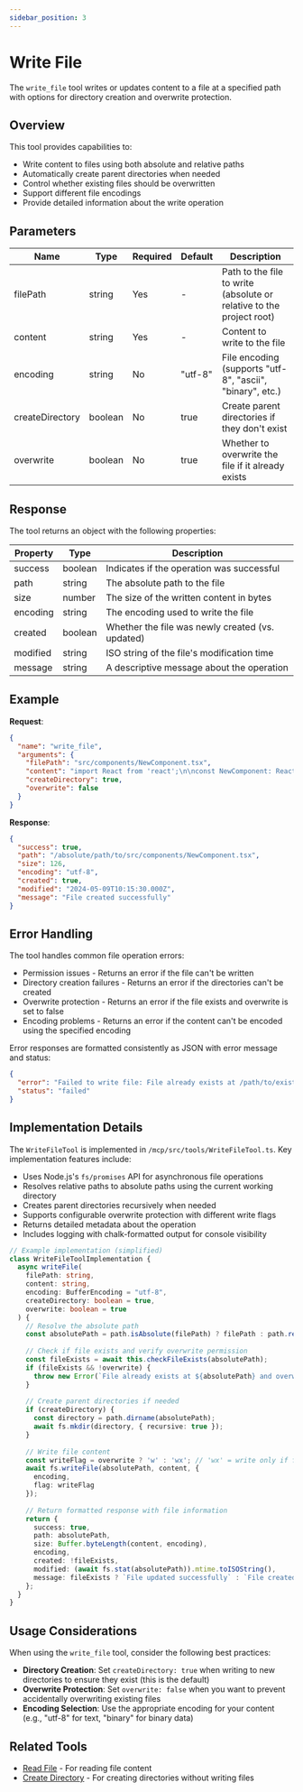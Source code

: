 ```yaml
---
sidebar_position: 3
---
```


# Write File

The `write_file` tool writes or updates content to a file at a specified path with options for directory creation and overwrite protection.

## Overview

This tool provides capabilities to:
- Write content to files using both absolute and relative paths
- Automatically create parent directories when needed
- Control whether existing files should be overwritten
- Support different file encodings
- Provide detailed information about the write operation

## Parameters

| Name | Type | Required | Default | Description |
|------|------|----------|---------|-------------|
| filePath | string | Yes | - | Path to the file to write (absolute or relative to the project root) |
| content | string | Yes | - | Content to write to the file |
| encoding | string | No | "utf-8" | File encoding (supports "utf-8", "ascii", "binary", etc.) |
| createDirectory | boolean | No | true | Create parent directories if they don't exist |
| overwrite | boolean | No | true | Whether to overwrite the file if it already exists |

## Response

The tool returns an object with the following properties:

| Property | Type | Description |
|----------|------|-------------|
| success | boolean | Indicates if the operation was successful |
| path | string | The absolute path to the file |
| size | number | The size of the written content in bytes |
| encoding | string | The encoding used to write the file |
| created | boolean | Whether the file was newly created (vs. updated) |
| modified | string | ISO string of the file's modification time |
| message | string | A descriptive message about the operation |

## Example

**Request**:
```json
{
  "name": "write_file",
  "arguments": {
    "filePath": "src/components/NewComponent.tsx",
    "content": "import React from 'react';\n\nconst NewComponent: React.FC = () => {\n  return <div>New Component</div>;\n};\n\nexport default NewComponent;",
    "createDirectory": true,
    "overwrite": false
  }
}
```

**Response**:
```json
{
  "success": true,
  "path": "/absolute/path/to/src/components/NewComponent.tsx",
  "size": 126,
  "encoding": "utf-8",
  "created": true,
  "modified": "2024-05-09T10:15:30.000Z",
  "message": "File created successfully"
}
```

## Error Handling

The tool handles common file operation errors:

- Permission issues - Returns an error if the file can't be written
- Directory creation failures - Returns an error if the directories can't be created
- Overwrite protection - Returns an error if the file exists and overwrite is set to false
- Encoding problems - Returns an error if the content can't be encoded using the specified encoding

Error responses are formatted consistently as JSON with error message and status:

```json
{
  "error": "Failed to write file: File already exists at /path/to/existing-file.js and overwrite is set to false",
  "status": "failed"
}
```

## Implementation Details

The `WriteFileTool` is implemented in `/mcp/src/tools/WriteFileTool.ts`. Key implementation features include:

- Uses Node.js's `fs/promises` API for asynchronous file operations
- Resolves relative paths to absolute paths using the current working directory
- Creates parent directories recursively when needed 
- Supports configurable overwrite protection with different write flags
- Returns detailed metadata about the operation
- Includes logging with chalk-formatted output for console visibility

```typescript
// Example implementation (simplified)
class WriteFileToolImplementation {
  async writeFile(
    filePath: string,
    content: string,
    encoding: BufferEncoding = "utf-8",
    createDirectory: boolean = true,
    overwrite: boolean = true
  ) {
    // Resolve the absolute path
    const absolutePath = path.isAbsolute(filePath) ? filePath : path.resolve(process.cwd(), filePath);
    
    // Check if file exists and verify overwrite permission
    const fileExists = await this.checkFileExists(absolutePath);
    if (fileExists && !overwrite) {
      throw new Error(`File already exists at ${absolutePath} and overwrite is set to false`);
    }
    
    // Create parent directories if needed
    if (createDirectory) {
      const directory = path.dirname(absolutePath);
      await fs.mkdir(directory, { recursive: true });
    }
    
    // Write file content
    const writeFlag = overwrite ? 'w' : 'wx'; // 'wx' = write only if file doesn't exist
    await fs.writeFile(absolutePath, content, { 
      encoding,
      flag: writeFlag
    });
    
    // Return formatted response with file information
    return {
      success: true,
      path: absolutePath,
      size: Buffer.byteLength(content, encoding),
      encoding,
      created: !fileExists,
      modified: (await fs.stat(absolutePath)).mtime.toISOString(),
      message: fileExists ? `File updated successfully` : `File created successfully`
    };
  }
}
```

## Usage Considerations

When using the `write_file` tool, consider the following best practices:

- **Directory Creation**: Set `createDirectory: true` when writing to new directories to ensure they exist (this is the default)
- **Overwrite Protection**: Set `overwrite: false` when you want to prevent accidentally overwriting existing files
- **Encoding Selection**: Use the appropriate encoding for your content (e.g., "utf-8" for text, "binary" for binary data)

## Related Tools

- [Read File](./read-file.md) - For reading file content
- [Create Directory](./create-directory.md) - For creating directories without writing files